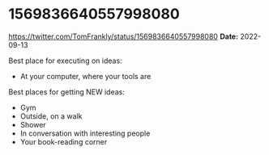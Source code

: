 # 1569836640557998080
https://twitter.com/TomFrankly/status/1569836640557998080
**Date:** 2022-09-13

Best place for executing on ideas:

- At your computer, where your tools are

Best places for getting NEW ideas:

- Gym
- Outside, on a walk
- Shower
- In conversation with interesting people
- Your book-reading corner
